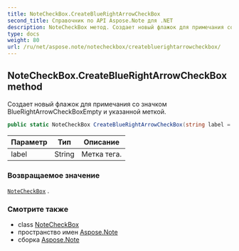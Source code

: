 ```yaml
---
title: NoteCheckBox.CreateBlueRightArrowCheckBox
second_title: Справочник по API Aspose.Note для .NET
description: NoteCheckBox метод. Создает новый флажок для примечания со значком BlueRightArrowCheckBoxEmpty и указанной меткой.
type: docs
weight: 80
url: /ru/net/aspose.note/notecheckbox/createbluerightarrowcheckbox/
---
```

## NoteCheckBox.CreateBlueRightArrowCheckBox method

Создает новый флажок для примечания со значком BlueRightArrowCheckBoxEmpty и указанной меткой.

```csharp
public static NoteCheckBox CreateBlueRightArrowCheckBox(string label = "Call back")
```

| Параметр | Тип | Описание |
| --- | --- | --- |
| label | String | Метка тега. |

### Возвращаемое значение

[`NoteCheckBox`](../) .

### Смотрите также

* class [NoteCheckBox](../)
* пространство имен [Aspose.Note](../../notecheckbox/)
* сборка [Aspose.Note](../../../)


